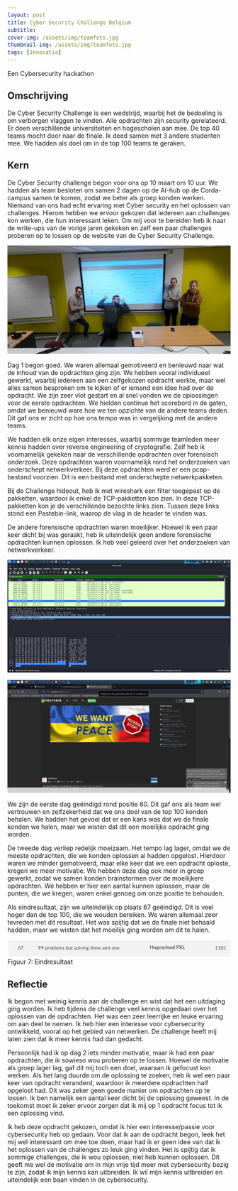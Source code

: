```yaml
---
layout: post
title: Cyber Security Challenge Belgium
subtitle: 
cover-img: /assets/img/teamfoto.jpg
thumbnail-img: /assets/img/teamfoto.jpg
tags: [Innovatie]
---
```

Een Cybersecurity hackathon

## Omschrijving

De Cyber Security Challenge is een wedstrijd, waarbij het de bedoeling is om verborgen vlaggen te vinden. Alle opdrachten zijn security gerelateerd. Er doen verschillende universiteiten en hogescholen aan mee. De top 40 teams mocht door naar de finale. Ik deed samen met 3 andere studenten mee. We hadden als doel om in de top 100 teams te geraken.

## Kern

De Cyber Security challenge begon voor ons op 10 maart om 10 uur. We hadden als team besloten om samen 2 dagen op de AI-hub op de Corda-campus samen te komen, zodat we beter als groep konden werken. Niemand van ons had echt ervaring met Cyber security en het oplossen van challenges. Hierom hebben we ervoor gekozen dat iedereen aan challenges kon werken, die hun interessant leken.  Om mij voor te bereiden heb ik naar de write-ups van de vorige jaren gekeken en zelf een paar challenges proberen op te lossen op de website van de Cyber Security Challenge.
 
![team](/assets/img/teamfoto.jpg)


Dag 1 begon goed. We waren allemaal gemotiveerd en benieuwd naar wat de inhoud van de opdrachten ging zijn. We hebben vooral individueel gewerkt, waarbij iedereen aan een zelfgekozen opdracht werkte, maar wel alles samen besproken om te kijken of er iemand een idee had over de opdracht. We zijn zeer vlot gestart en al snel vonden we de oplossingen voor de eerste opdrachten. We hielden continue het scorebord in de gaten, omdat we benieuwd ware hoe we ten opzichte van de andere teams deden. Dit gaf ons er zicht op hoe ons tempo was in vergelijking met de andere teams.

We hadden elk onze eigen interesses, waarbij sommige teamleden meer kennis hadden over reverse engineering of cryptografie. Zelf heb ik voornamelijk gekeken naar de verschillende opdrachten over forensisch onderzoek. Deze opdrachten waren voornamelijk rond het onderzoeken van onderschept netwerkverkeer. Bij deze opdrachten werd er een pcap-bestand voorzien. Dit is een bestand met onderschepte netwerkpakketen. 

Bij de Challenge hideout, heb ik met wireshark een filter toegepast op de pakketten, waardoor ik enkel de TCP-pakketten kon zien. In deze TCP-pakketten kon je de verschillende bezochte links zien. Tussen deze links stond een Pastebin-link, waarop de vlag in de header te vinden was. 

De andere forensische opdrachten waren moeilijker. Hoewel ik een paar keer dicht bij was geraakt, heb ik uiteindelijk geen andere forensische opdrachten kunnen oplossen. Ik heb veel geleerd over het onderzoeken van netwerkverkeer.

 
![wireshark](/assets/img/wireshark.png)

 
![pastebin](/assets/img/pastebin.png) 


We zijn de eerste dag geëindigd rond positie 60. Dit gaf ons als team wel vertrouwen en zelfzekerheid dat we ons doel van de top 100 konden behalen. We hadden het gevoel dat er een kans was dat we de finale konden we halen, maar we wisten dat dit een moeilijke opdracht ging worden.

De tweede dag verliep redelijk moeizaam. Het tempo lag lager, omdat we de meeste opdrachten, die we konden oplossen al hadden opgelost. Hierdoor waren we minder gemotiveerd, maar elke keer dat we een opdracht oploste, kregen we meer motivatie. We hebben deze dag ook meer in groep gewerkt, zodat we samen konden brainstormen over de moeilijkere opdrachten. We hebben er hier een aantal kunnen oplossen, maar de punten, die we kregen, waren enkel genoeg om onze positie te behouden.
 
Als eindresultaat, zijn we uiteindelijk op plaats 67 geëindigd. Dit is veel hoger dan de top 100, die we wouden bereiken. We waren allemaal zeer tevreden met dit resultaat. Het was spijtig dat we de finale niet behaald hadden, maar we wisten dat het moeilijk ging worden om dit te halen.

 
![eindresultaat](/assets/img/eindresultaat.png)
Figuur 7: Eindresultaat

## Reflectie

Ik begon met weinig kennis aan de challenge en wist dat het een uitdaging ging worden. Ik heb tijdens de challenge veel kennis opgedaan over het oplossen van de opdrachten. Het was een zeer leerrijke en leuke ervaring om aan deel te nemen. Ik heb hier een interesse voor cybersecurity ontwikkeld, vooral op het gebied van netwerken. De challenge heeft mij laten zien dat ik meer kennis had dan gedacht.

Persoonlijk had ik op dag 2 iets minder motivatie, maar ik had een paar opdrachten, die ik sowieso wou proberen op te lossen. Hoewel de motivatie als groep lager lag, gaf dit mij toch een doel, waaraan ik gefocust kon werken. Als het lang duurde om de oplossing te zoeken, heb ik wel een paar keer van opdracht veranderd, waardoor ik meerdere opdrachten half opgelost had. Dit was zeker geen goede manier om opdrachten op te lossen. Ik ben namelijk een aantal keer dicht bij de oplossing geweest. In de toekomst moet ik zeker ervoor zorgen dat ik mij op 1 opdracht focus tot ik een oplossing vind.

Ik heb deze opdracht gekozen, omdat ik hier een interesse/passie voor cybersecurity heb op gedaan.  Voor dat ik aan de opdracht begon, leek het mij wel interessant om mee toe doen, maar had ik er geen idee van dat ik het oplossen van de challenges zo leuk ging vinden. Het is spijtig dat ik sommige challenges, die ik wou oplossen, niet heb kunnen oplossen. Dit geeft me wel de motivatie om in mijn vrije tijd meer met cybersecurity bezig te zijn, zodat ik mijn kennis kan uitbreiden. Ik wil mijn kennis uitbreiden en uiteindelijk een baan vinden in de cybersecurity.
 
